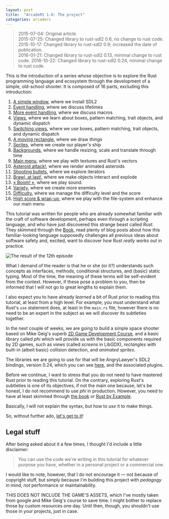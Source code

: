 ```yaml
---
layout: post
title:  "ArcadeRS 1.0: The project"
categories: arcaders
---
```


> 2015-07-04: Original article.  
> 2015-07-25: Changed library to rust-sdl2 0.6, no change to rust code.  
> 2015-10-17: Changed library to rust-sdl2 0.9; increased the date of publication.  
> 2016-01-21: Changed library to rust-sdl2 0.13, minimal change to rust code.
> 2016-10-22: Changed library to rust-sdl2 0.24, minimal change to rust code.


This is the introduction of a series whose objective is to explore the Rust
programming language and ecosystem through the development of a simple,
old-school shooter. It is composed of 16 parts, excluding this introduction:

1. [A simple window](/arcaders/arcaders-1-1), where we install SDL2
2. [Event handling](/arcaders/arcaders-1-2), where we discuss lifetimes
3. [More event handling](/arcaders/arcaders-1-3), where we discuss macros
4. [Views](/arcaders/arcaders-1-4), where we learn about boxes, pattern matching, trait objects, and dynamic dispatch
5. [Switching views](/arcaders/arcaders-1-5), where we use boxes, pattern matching, trait objects, and dynamic dispatch
6. [A moving rectangle](/arcaders/arcaders-1-6), where we draw _things_
7. [Sprites](/arcaders/arcaders-1-7), where we create our player's ship
8. [Backgrounds](/arcaders/arcaders-1-8), where we handle resizing, scale and translate through time
9. [Main menu](/arcaders/arcaders-1-9), where we play with textures and Rust's vectors
10. [Asteroid attack!](/arcaders/arcaders-1-10), where we render animated asteroids
11. [Shooting bullets](/arcaders/arcaders-1-11), where we explore iterators
12. [Brawl, at last!](/arcaders/arcaders-1-12), where we make objects interact and explode
13. [« Boom! »](/arcaders/arcaders-1-13), where we play sound.
14. [Variety](#), where we create more enemies
15. [Difficulty](#), where we manage the difficulty level and the score
16. [High score & wrap-up](#), where we play with the file-system and enhance our main menu

<!--IDEA
* Tween views?
* Better error handling?
-->


This tutorial was written for people who are already somewhat familiar with the
craft of software development, perhaps even through a scripting language, and
who have just discovered this strange beast called _Rust_. They skimmed through
the [Book](https://doc.rust-lang.org/book), read plenty of blog posts about
how this familiar-looking language supposedly challenges all previous ideas
about software safety and, excited, want to discover how Rust _really works out_
in practice.

![The result of the 12th episode](/images/arcade-20.png)

What I demand of the reader is that he or she (or it?) understands such concepts
as interfaces, methods, conditional structures, and (basic) static typing. Most
of the time, the meaning of these terms will be self-evident from the context.
However, if these pose a problem to you, then be informed that I will not go to
great lengths to explain them.

I also expect you to have already _learned_ a bit of Rust prior to reading this
tutorial, at least from a high level. For example, you must understand what
Rust's `use` statement does, at least in the `main.rs` file, however there is
no need to be an expert in the subject as we will discover its subtleties
together.

In the next couple of weeks, we are going to build a simple space shooter based
on Mike Geig's superb [2D Game Development Course](http://fixbyproximity.com/2d-game-development-course),
and a basic library called _phi_ which will provide us with the basic components
required by 2D games, such as _views_ (called _screens_ in LibGDX), _rectangles_
with built-in (albeit basic) collision detection, and _animated sprites_.

The libraries we are going to use for that will be AngryLawyer's SDL2 bindings,
version 0.24, which you can see [here](https://github.com/AngryLawyer/rust-sdl2),
and the associated plugins.

Before we continue, I want to stress that you do not need to have mastered Rust
prior to reading this tutorial. On the contrary, exploring Rust's subtleties is
one of its objectives, if not the main one because, let's be honest, I do not
recommend to use _phi_ in production. However, you need to have at least
skimmed through [the book](https://doc.rust-lang.org/book/README.html) or
[Rust by Example](http://rustbyexample.com).

Basically, I will not explain the syntax, but how to _use_ it to make things.

So, without further ado, [let's get to it](/arcaders/arcaders-1-1)!


## Legal stuff

After being asked about it a few times, I thought I'd include a little disclaimer:

> You can use the code we're writing in this tutorial for whatever purpose you
> have, whether in a personal project or a commercial one.

I would like to note, however, that I do not encourage it &mdash; not because of
copyright stuff, but simply because I'm building this project with _pedagogy_ in
mind, _not_ performance or maintainability.

THIS DOES NOT INCLUDE THE GAME'S ASSETS, which I've mostly taken from google and
Mike Geig's course to save time. I might bother to replace those by custom
resources one day. Until then, though, you shouldn't use those in your projects,
just in case.
